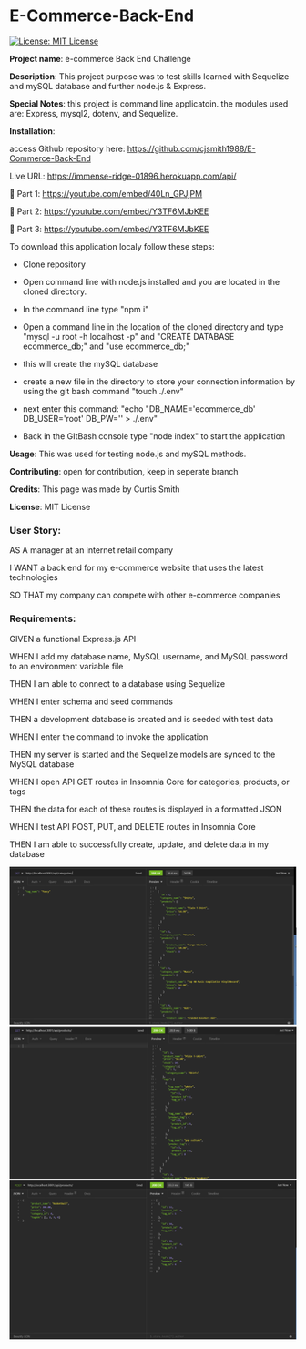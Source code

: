 # E-Commerce-Back-End
[![License: MIT License](https://img.shields.io/badge/License-MIT-brightgreen.svg)](https://choosealicense.com/licenses/mit/)
 
**Project name**: e-commerce Back End Challenge

**Description**: This project purpose was to test skills learned with Sequelize and mySQL database and further node.js & Express.

**Special Notes**: this project is command line applicatoin. the modules used are: Express, mysql2, dotenv, and Sequelize.

**Installation**: 	

access Github repository here: https://github.com/cjsmith1988/E-Commerce-Back-End

Live URL: https://immense-ridge-01896.herokuapp.com/api/

🎥 Part 1: https://youtube.com/embed/40Ln_GPJjPM

🎥 Part 2: https://youtube.com/embed/Y3TF6MJbKEE

🎥 Part 3: https://youtube.com/embed/Y3TF6MJbKEE


To download this application localy follow these steps:

- Clone repository

- Open command line with node.js installed and you are located in the cloned directory.

- In the command line type "npm i"

- Open a command line in the location of the cloned directory and type "mysql -u root -h localhost -p" and "CREATE DATABASE ecommerce_db;" and "use ecommerce_db;"

- this will create the mySQL database

- create a new file in the directory to store your connection information by using the git bash command "touch ./.env"

- next enter this command: "echo "DB_NAME='ecommerce_db'
DB_USER='root'
DB_PW='' > ./.env"

- Back in the GItBash console type "node index" to start the application

**Usage**: This was used for testing node.js and mySQL methods.

**Contributing**: open for contribution, keep in seperate branch

**Credits**: This page was made by Curtis Smith

**License**: MIT License

### User Story:

AS A manager at an internet retail company

I WANT a back end for my e-commerce website that uses the latest technologies

SO THAT my company can compete with other e-commerce companies

### Requirements:

GIVEN a functional Express.js API

WHEN I add my database name, MySQL username, and MySQL password to an environment variable file

THEN I am able to connect to a database using Sequelize

WHEN I enter schema and seed commands

THEN a development database is created and is seeded with test data

WHEN I enter the command to invoke the application

THEN my server is started and the Sequelize models are synced to the MySQL database

WHEN I open API GET routes in Insomnia Core for categories, products, or tags

THEN the data for each of these routes is displayed in a formatted JSON

WHEN I test API POST, PUT, and DELETE routes in Insomnia Core

THEN I am able to successfully create, update, and delete data in my database

![Api Category view](https://github.com/cjsmith1988/E-Commerce-Back-End/blob/main/images/insomniaCategoryScreenGrab.PNG?raw=true)
![Api Product view](https://github.com/cjsmith1988/E-Commerce-Back-End/blob/main/images/insomniaProductsScreenGrab.PNG?raw=true)
![Api Product POST view](https://github.com/cjsmith1988/E-Commerce-Back-End/blob/main/images/insomniaProductsPOSTScreenGrab.PNG?raw=true)
